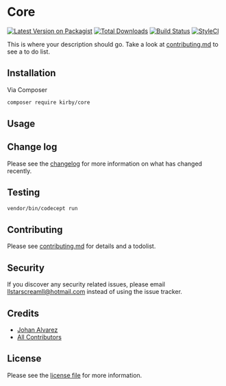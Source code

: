 # Core

[![Latest Version on Packagist][ico-version]][link-packagist]
[![Total Downloads][ico-downloads]][link-downloads]
[![Build Status][ico-travis]][link-travis]
[![StyleCI][ico-styleci]][link-styleci]

This is where your description should go. Take a look at [contributing.md](contributing.md) to see a to do list.

## Installation

Via Composer

``` bash
composer require kirby/core
```

## Usage

## Change log

Please see the [changelog](changelog.md) for more information on what has changed recently.

## Testing

``` bash
vendor/bin/codecept run
```

## Contributing

Please see [contributing.md](contributing.md) for details and a todolist.

## Security

If you discover any security related issues, please email llstarscreamll@hotmail.com instead of using the issue tracker.

## Credits

- [Johan Alvarez][https://github.com/llstarscreamll]
- [All Contributors][link-contributors]

## License

Please see the [license file](license.md) for more information.

[ico-version]: https://img.shields.io/packagist/v/llstarscreamll/laravel-core.svg?style=flat-square
[ico-downloads]: https://img.shields.io/packagist/dt/llstarscreamll/laravel-core.svg?style=flat-square
[ico-travis]: https://img.shields.io/travis/llstarscreamll/laravel-core/master.svg?style=flat-square
[ico-styleci]: https://styleci.io/repos/12345678/shield

[link-packagist]: https://packagist.org/packages/llstarscreamll/laravel-core
[link-downloads]: https://packagist.org/packages/llstarscreamll/laravel-core
[link-travis]: https://travis-ci.org/llstarscreamll/laravel-core
[link-styleci]: https://styleci.io/repos/12345678
[https://github.com/llstarscreamll]: https://github.com/llstarscreamll
[link-contributors]: ../../contributors
